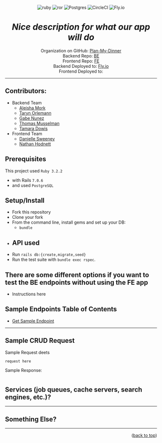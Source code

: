 
<a name="readme-top"></a>
<center>

![ruby](https://img.shields.io/badge/Ruby-CC342D?style=for-the-badge&logo=ruby&logoColor=white) ![ror](https://img.shields.io/badge/Ruby_on_Rails-CC0000?style=for-the-badge&logo=ruby-on-rails&logoColor=white) ![Postgres](https://img.shields.io/badge/postgres-%23316192.svg?style=for-the-badge&logo=postgresql&logoColor=white) ![CircleCI](https://img.shields.io/badge/circleci-343434?style=for-the-badge&logo=circleci&logoColor=white) ![Fly.io](https://img.shields.io/badge/fly.io-8e32e8.svg?style=for-the-badge)


# _*Nice description for what our app will do*_

Organization on GitHub: [Plan-My-Dinner](https://github.com/Plan-My-Dinner) <br>
Backend Repo: [BE](https://github.com/Plan-My-Dinner/plan_my_dinner_be) <br>
Frontend Repo: [FE](https://github.com/Plan-My-Dinner/plan_my_dinner_fe) <br>
Backend Deployed to: [Fly.io](https://planmydinner.fly.dev) <br>
Frontend Deployed to: 

---

</center>

## Contributors:

- Backend Team
  - [Aleisha Mork](https://github.com/aleish-m)
  - [Taryn Orlemann](https://github.com/torlemann)
  - [Gabe Nunez](https://github.com/Rileybmcc)
  - [Thomas Musselman](https://github.com/musselmanth)
  - [Tamara Dowis](https://github.com/wanderlust-create)
- Frontend Team
  - [Danielle Sweeney](https://github.com/dsweeney1)
  - [Nathan Hodnett](https://github.com/nhodnett)

## Prerequisites

This project used `Ruby 3.2.2`

- with Rails `7.0.6`
- and used `PostgreSQL`

## Setup/Install

- Fork this repository
- Clone your fork
- From the command line, install gems and set up your DB:
  - `bundle`
- API used
  - 
- Run `rails db:{create,migrate,seed}`
- Run the test suite with `bundle exec rspec`.

## There are some different options if you want to test the BE endpoints without using the FE app

- Instructions here

## Sample Endpoints Table of Contents

- [Get Sample Endpoint](#get-sample-endpoint)

---

## Sample CRUD Request

Sample Request deets

```
request here
```

Sample Response:

```JSON

```

## Services (job queues, cache servers, search engines, etc.)?

---
## Something Else?

---
 <p align="right">(<a href="#readme-top">back to top</a>)</p>

